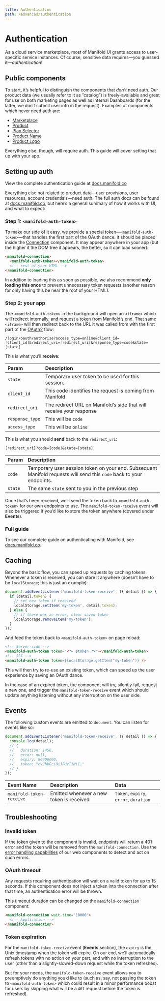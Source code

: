 ```yaml
---
title: Authentication
path: /advanced/authentication
---
```


# Authentication

As a cloud service marketplace, most of Manifold UI grants access to user-specific service
instances. Of course, sensitive data requires—you guessed it—_authentication_!

## Public components

To start, it’s helpful to distinguish the components that _don’t_ need auth. Our product data (we
usually refer to it as ”catalog”) is freely-available and great for use on both marketing pages as
well as internal Dashboards (for the latter, we don’t submit user info in the request). Examples of
components which never need auth are:

- [Marketplace](#)
- [Product](#)
- [Plan Selector](#)
- [Product Name](#)
- [Product Logo](#)

Everything else, though, will require auth. This guide will cover setting that up with your app.

## Setting up auth

<manifold-toast>
  <div>
    View the complete authentication guide at <a href="https://docs.manifold.co/docs/platforms-auth-AzsO1HvPT1Hnojsrsb10L">docs.manifold.co</a>
  </div>
</manifold-toast>

Everything else not related to product data—user provisions, user resources, account
credentials—need auth. The full auth docs can be found at [docs.manifold.co][authentication], but
here’s a general summary of how it works with UI, and what to expect:

### Step 1: `<manifold-auth-token>`

To make our side of it easy, we provide a special token—`<manifold-auth-token>`—that handles the
first part of the OAuth dance. It should be placed inside the [Connection][connection] component. It
may appear anywhere in your app (but the higher it the DOM tree it appears, the better, so it can
load sooner):

```html
<manifold-connection>
  <manifold-auth-token></manifold-auth-token>
  <!-- rest of your HTML -->
</manifold-connection>
```

In addition to loading this as soon as possible, we also recommend **only loading this once** to
prevent unnecessary token requests (another reason for only having this be near the root of your
HTML).

### Step 2: your app

The `<manifold-auth-token>` in the background will open an `<iframe>` which will redirect
internally, and request a token from Manifold’s end. That same `<iframe>` will then redirect back to
the URL it was called from with the first part of the [OAuth2][oauth2] flow:

```
/login/oauth/authorize?access_type=online&client_id=[client_id]&redirect_uri=[redirect_uri]&response_type=code&state=[state]
```

This is what you’ll **receive**:

| Param           | Description                                                         |
| :-------------- | :------------------------------------------------------------------ |
| `state`         | Temporary user token to be used for this session.                   |
| `client_id`     | This code identifies the request is coming from Manifold            |
| `redirect_uri`  | The redirect URL on Manifold’s side that will receive your response |
| `response_type` | This will be `code`                                                 |
| `access_type`   | This will be `online`                                               |

This is what you should **send** back to the `redirect_uri`:

```
[redirect_uri]?code=[code]&state=[state]
```

| Param   | Description                                                                                                          |
| :------ | :------------------------------------------------------------------------------------------------------------------- |
| `code`  | Temporary user session token on your end. Subsequent Manifold requests will send this `code` back to your endpoints. |
| `state` | The same `state` sent to you in the previous step                                                                    |

Once that’s been received, we’ll send the token back to `<manifold-auth-token>` for our own
endpoints to use. The `manifold-token-receive` event will also be triggered if you’d like to store
the token anywhere (covered under **Events**).

### Full guide

To see our complete guide on authenticating with Manifold, see [docs.manifold.co][authentication].

## Caching

Beyond the basic flow, you can speed up requests by caching tokens. Whenever a token is received,
you can store it anywhere (doesn’t have to be `localStorage`; this is just an example):

```js
document.addEventListener('manifold-token-receive', ({ detail }) => {
  if (detail.token) {
    // set new token if received
    localStorage.setItem('my-token', detail.token);
  } else {
    // if there was an error, clear saved token
    localStorage.removeItem('my-token');
  }
});
```

And feed the token back to `<manifold-auth-token>` on page reload:

```html
<!-- Server-side -->
<manifold-auth-token token="<?= $token ?>"></manifold-auth-token>
<!-- JSX -->
<manifold-auth-token token={localStorage.getItem('my-token')} />
```

This will then try to re-use an existing token, which can speed up the user experience by saving an
OAuth dance.

In the case of an expired token, the component will try, silently fail, request a new one, and
trigger the `manifold-token-receive` event which should update anything listening without any
interruption on the user side.

## Events

The following custom events are emitted to `document`. You can listen for events like so:

```js
document.addEventListener('manifold-token-receive', ({ detail }) => {
  console.log(detail);
  // {
  //   duration: 1450,
  //   error: null,
  //   expiry: 86400000,
  //   token: "eyJhbGciOiJFUzI1NiI…"
  // }
});
```

| Event Name               | Description                              | Data                                   |
| :----------------------- | :--------------------------------------- | :------------------------------------- |
| `manifold-token-receive` | Emitted whenever a new token is received | `token`, `expiry`, `error`, `duration` |

## Troubleshooting

### Invalid token

If the token given to the component is invalid, endpoints will return a 401 error and the token will
be removed from the `manifold-connection`. Use the [error handling capabilities](/advanced/errors)
of our web components to detect and act on such errors.

### OAuth timeout

Any requests requiring authentication will wait on a valid token for up to 15 seconds. If this
component does not inject a token into the connection after that time, an authentication error will
be thrown.

This timeout duration can be changed on the `manifold-connection` component:

```html
<manifold-connection wait-time="10000">
  <!-- Application -->
</manifold-connection>
```

### Token expiration

For the `manifold-token-receive` event (**Events** section), the `expiry` is the Unix timestamp when
the token will expire. On our end, we’ll automatically refresh tokens with no action on your part,
and with no interruption to the user (other than a slightly-slowed-down request while the token
refreshes).

But for your needs, the `manifold-token-receive` event allows you to preemptively do anything you’d
like to (such as, say, not passing the token to `<manifold-auth-token>` which could result in a
minor performance boost for users by skipping what will be a `401` request before the token is
refreshed).

[authentication]: https://docs.manifold.co/docs/platforms-auth-AzsO1HvPT1Hnojsrsb10L
[connection]: /connection
[oauth2]: https://www.oauth.com/oauth2-servers/access-tokens/authorization-code-request
